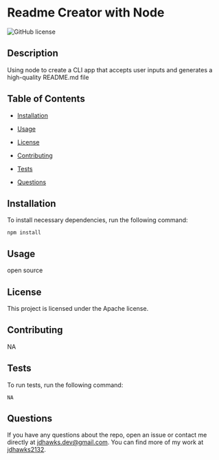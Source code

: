 # Readme Creator with Node

![GitHub license](https://img.shields.io/badge/license-Apache-blue.svg)

## Description

Using node to create a CLI app that accepts user inputs and generates a high-quality README.md file

## Table of Contents

* [Installation](#installation)

* [Usage](#usage)

* [License](#license)

* [Contributing](#contributing)

* [Tests](#tests)

* [Questions](#questions)

## Installation

To install necessary dependencies, run the following command:

```
npm install
```

## Usage

open source

## License

This project is licensed under the Apache license.

## Contributing

NA

## Tests

To run tests, run the following command:

```
NA
```

## Questions

If you have any questions about the repo, open an issue or contact me directly at jdhawks.dev@gmail.com. You can find more of my work at [jdhawks2132](http://github.com/jdhawks2132/).

